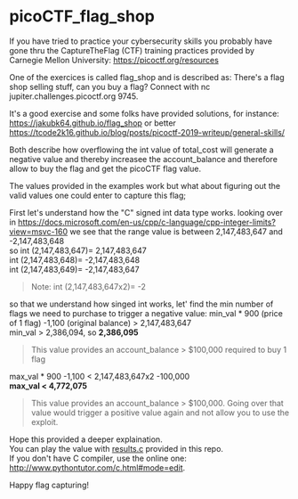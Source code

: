 # picoCTF_flag_shop

If you have tried to practice your cybersecurity skills you probably have gone thru the CaptureTheFlag (CTF) training practices provided by Carnegie Mellon University: https://picoctf.org/resources

One of the exercices is called flag_shop and is described as:
There's a flag shop selling stuff, can you buy a flag? Connect with nc jupiter.challenges.picoctf.org 9745.

It's a good exercise and some folks have provided solutions, for instance:
https://jakubk64.github.io/flag_shop or better https://tcode2k16.github.io/blog/posts/picoctf-2019-writeup/general-skills/

Both describe how overflowing the int value of total_cost will generate a negative value and thereby increasee the account_balance and therefore allow to buy the flag and get the picoCTF flag value.

The values provided in the examples work but what about figuring out the valid values one could enter to capture this flag;

First let's understand how the "C" signed int data type works.
looking over in https://docs.microsoft.com/en-us/cpp/c-language/cpp-integer-limits?view=msvc-160 we see that the range value is between 2,147,483,647 and  -2,147,483,648  
so 
int (2,147,483,647)= 2,147,483,647  
int (2,147,483,648)= -2,147,483,648  
int (2,147,483,649)= -2,147,483,647 
>Note: int (2,147,483,647x2)= -2  

so that we understand how singed int works, let' find the min number of flags we need to purchase to trigger a negative value:
min_val * 900 (price of 1 flag) -1,100 (original balance) > 2,147,483,647  
min_val > 2,386,094, so **2,386,095**  
>This value provides an account_balance > $100,000 required to buy 1 flag  

max_val * 900 -1,100 < 2,147,483,647x2 -100,000     
**max_val < 4,772,075** 
>This value provides an account_balance > $100,000. Going over that value would trigger a positive value again and not allow you to use the exploit. 

Hope this provided a deeper explaination.  
You can play the value with [results.c](https://www.microsoft.com) provided in this repo.  
If you don't have C compiler, use the online one: http://www.pythontutor.com/c.html#mode=edit. 

Happy flag capturing!




